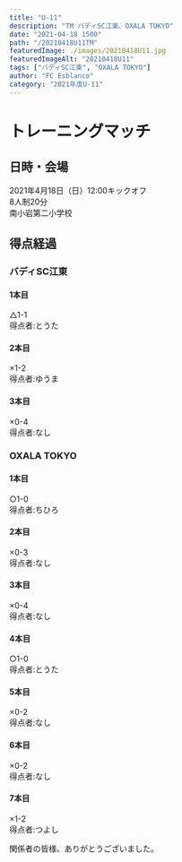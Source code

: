 ```yaml
---
title: "U-11"
description: "TM バディSC江東、OXALA TOKYO"
date: "2021-04-18 1500"
path: "/20210418U11TM"
featuredImage: ./images/20210418U11.jpg
featuredImageAlt: "20210418U11"
tags: ["バディSC江東", "OXALA TOKYO"]
author: "FC Esblanco"
category: "2021年度U-11"
---
```



# トレーニングマッチ

## 日時・会場

2021年4月18日（日）12:00キックオフ  
8人制20分  
南小岩第二小学校

## 得点経過

### バディSC江東

#### 1本目
△1-1  
得点者:とうた

#### 2本目
×1-2  
得点者:ゆうま

#### 3本目
×0-4  
得点者:なし

### OXALA TOKYO

#### 1本目
○1-0  
得点者:ちひろ

#### 2本目
×0-3  
得点者:なし

#### 3本目
×0-4  
得点者:なし

#### 4本目
○1-0  
得点者:とうた

#### 5本目
×0-2   
得点者:なし

#### 6本目
×0-2   
得点者:なし

#### 7本目
×1-2   
得点者:つよし

関係者の皆様、ありがとうございました。
